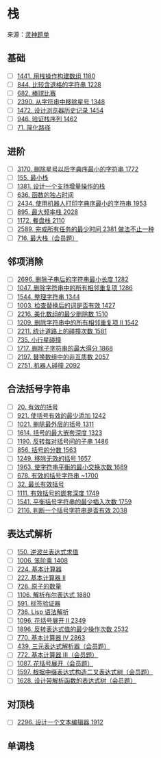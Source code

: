 # 栈
来源：[灵神题单](https://leetcode.cn/circle/discuss/mOr1u6/)

## 基础
- [ ] [1441. 用栈操作构建数组 1180](https://leetcode.cn/problems/build-an-array-with-stack-operations/)
- [ ] [844. 比较含退格的字符串 1228](https://leetcode.cn/problems/backspace-string-compare/)
- [ ] [682. 棒球比赛](https://leetcode.cn/problems/baseball-game/)
- [ ] [2390. 从字符串中移除星号 1348](https://leetcode.cn/problems/removing-stars-from-a-string/)
- [ ] [1472. 设计浏览器历史记录 1454](https://leetcode.cn/problems/design-browser-history/)
- [ ] [946. 验证栈序列 1462](https://leetcode.cn/problems/validate-stack-sequences/)
- [ ] [71. 简化路径](https://leetcode.cn/problems/simplify-path/)

## 进阶
- [ ] [3170. 删除星号以后字典序最小的字符串 1772](https://leetcode.cn/problems/lexicographically-minimum-string-after-removing-stars/)
- [ ] [155. 最小栈](https://leetcode.cn/problems/min-stack/)
- [ ] [1381. 设计一个支持增量操作的栈](https://leetcode.cn/problems/design-a-stack-with-increment-operation/)
- [ ] [636. 函数的独占时间](https://leetcode.cn/problems/exclusive-time-of-functions/)
- [ ] [2434. 使用机器人打印字典序最小的字符串 1953](https://leetcode.cn/problems/using-a-robot-to-print-the-lexicographically-smallest-string/)
- [ ] [895. 最大频率栈 2028](https://leetcode.cn/problems/maximum-frequency-stack/)
- [ ] [1172. 餐盘栈 2110](https://leetcode.cn/problems/dinner-plate-stacks/)
- [ ] [2589. 完成所有任务的最少时间 2381 做法不止一种](https://leetcode.cn/problems/minimum-time-to-complete-all-tasks/)
- [ ] [716. 最大栈（会员题）](https://leetcode.cn/problems/max-stack/)

## 邻项消除
- [ ] [2696. 删除子串后的字符串最小长度 1282](https://leetcode.cn/problems/minimum-string-length-after-removing-substrings/)
- [ ] [1047. 删除字符串中的所有相邻重复项 1286](https://leetcode.cn/problems/remove-all-adjacent-duplicates-in-string/)
- [ ] [1544. 整理字符串 1344](https://leetcode.cn/problems/make-the-string-great/)
- [ ] [1003. 检查替换后的词是否有效 1427](https://leetcode.cn/problems/check-if-word-is-valid-after-substitutions/)
- [ ] [2216. 美化数组的最少删除数 1510](https://leetcode.cn/problems/minimum-deletions-to-make-array-beautiful/)
- [ ] [1209. 删除字符串中的所有相邻重复项 II 1542](https://leetcode.cn/problems/remove-all-adjacent-duplicates-in-string-ii/)
- [ ] [2211. 统计道路上的碰撞次数 1581](https://leetcode.cn/problems/count-collisions-on-a-road/)
- [ ] [735. 小行星碰撞](https://leetcode.cn/problems/asteroid-collision/)
- [ ] [1717. 删除子字符串的最大得分 1868](https://leetcode.cn/problems/maximum-score-from-removing-substrings/)
- [ ] [2197. 替换数组中的非互质数 2057](https://leetcode.cn/problems/replace-non-coprime-numbers-in-array/)
- [ ] [2751. 机器人碰撞 2092](https://leetcode.cn/problems/robot-collisions/)

## 合法括号字符串
- [ ] [20. 有效的括号](https://leetcode.cn/problems/valid-parentheses/)
- [ ] [921. 使括号有效的最少添加 1242](https://leetcode.cn/problems/minimum-add-to-make-parentheses-valid/)
- [ ] [1021. 删除最外层的括号 1311](https://leetcode.cn/problems/remove-outermost-parentheses/)
- [ ] [1614. 括号的最大嵌套深度 1323](https://leetcode.cn/problems/maximum-nesting-depth-of-the-parentheses/)
- [ ] [1190. 反转每对括号间的子串 1486](https://leetcode.cn/problems/reverse-substrings-between-each-pair-of-parentheses/)
- [ ] [856. 括号的分数 1563](https://leetcode.cn/problems/score-of-parentheses/)
- [ ] [1249. 移除无效的括号 1657](https://leetcode.cn/problems/minimum-remove-to-make-valid-parentheses/)
- [ ] [1963. 使字符串平衡的最小交换次数 1689](https://leetcode.cn/problems/minimum-number-of-swaps-to-make-the-string-balanced/)
- [ ] [678. 有效的括号字符串 ~1700](https://leetcode.cn/problems/valid-parenthesis-string/)
- [ ] [32. 最长有效括号](https://leetcode.cn/problems/longest-valid-parentheses/)
- [ ] [1111. 有效括号的嵌套深度 1749](https://leetcode.cn/problems/maximum-nesting-depth-of-two-valid-parentheses-strings/)
- [ ] [1541. 平衡括号字符串的最少插入次数 1759](https://leetcode.cn/problems/minimum-insertions-to-balance-a-parentheses-string/)
- [ ] [2116. 判断一个括号字符串是否有效 2038](https://leetcode.cn/problems/check-if-a-parentheses-string-can-be-valid/)

## 表达式解析
- [ ] [150. 逆波兰表达式求值](https://leetcode.cn/problems/evaluate-reverse-polish-notation/)
- [ ] [1006. 笨阶乘 1408](https://leetcode.cn/problems/clumsy-factorial/)
- [ ] [224. 基本计算器](https://leetcode.cn/problems/basic-calculator/)
- [ ] [227. 基本计算器 II](https://leetcode.cn/problems/basic-calculator-ii/)
- [ ] [726. 原子的数量](https://leetcode.cn/problems/number-of-atoms/)
- [ ] [1106. 解析布尔表达式 1880](https://leetcode.cn/problems/parsing-a-boolean-expression/)
- [ ] [591. 标签验证器](https://leetcode.cn/problems/tag-validator/)
- [ ] [736. Lisp 语法解析](https://leetcode.cn/problems/parse-lisp-expression/)
- [ ] [1096. 花括号展开 II 2349](https://leetcode.cn/problems/brace-expansion-ii/)
- [ ] [1896. 反转表达式值的最少操作次数 2532](https://leetcode.cn/problems/minimum-cost-to-change-the-final-value-of-expression/)
- [ ] [770. 基本计算器 IV 2863](https://leetcode.cn/problems/basic-calculator-iv/)
- [ ] [439. 三元表达式解析器（会员题）](https://leetcode.cn/problems/ternary-expression-parser/)
- [ ] [772. 基本计算器 III（会员题）](https://leetcode.cn/problems/basic-calculator-iii/)
- [ ] [1087. 花括号展开（会员题）](https://leetcode.cn/problems/brace-expansion/)
- [ ] [1597. 根据中缀表达式构造二叉表达式树（会员题）](https://leetcode.cn/problems/build-binary-expression-tree-from-infix-expression/)
- [ ] [1628. 设计带解析函数的表达式树（会员题）](https://leetcode.cn/problems/design-an-expression-tree-with-evaluate-function/)

## 对顶栈
- [ ] [2296. 设计一个文本编辑器 1912](https://leetcode.cn/problems/design-a-text-editor/)

## 单调栈
